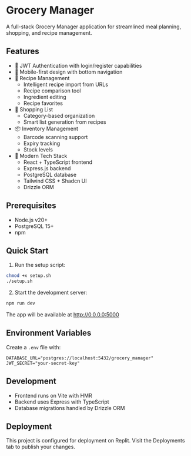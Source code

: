 
# Grocery Manager

A full-stack Grocery Manager application for streamlined meal planning, shopping, and recipe management.

## Features

- 🔐 JWT Authentication with login/register capabilities
- 📱 Mobile-first design with bottom navigation
- 📖 Recipe Management
  - Intelligent recipe import from URLs
  - Recipe comparison tool
  - Ingredient editing
  - Recipe favorites
- 🛒 Shopping List
  - Category-based organization
  - Smart list generation from recipes
- 📦 Inventory Management
  - Barcode scanning support
  - Expiry tracking
  - Stock levels
- 💫 Modern Tech Stack
  - React + TypeScript frontend
  - Express.js backend
  - PostgreSQL database
  - Tailwind CSS + Shadcn UI
  - Drizzle ORM

## Prerequisites

- Node.js v20+
- PostgreSQL 15+
- npm

## Quick Start

1. Run the setup script:
```bash
chmod +x setup.sh
./setup.sh
```

2. Start the development server:
```bash
npm run dev
```

The app will be available at http://0.0.0.0:5000

## Environment Variables

Create a `.env` file with:
```
DATABASE_URL="postgres://localhost:5432/grocery_manager"
JWT_SECRET="your-secret-key"
```

## Development

- Frontend runs on Vite with HMR
- Backend uses Express with TypeScript
- Database migrations handled by Drizzle ORM

## Deployment

This project is configured for deployment on Replit. Visit the Deployments tab to publish your changes.
